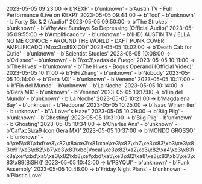 2023-05-05 09:23:00 -> b'KEXP' - b'unknown' - b'Austin TV - Full Performance (Live on KEXP)'
2023-05-05 09:44:00 -> b'Tool' - b'unknown' - b'Forty Six & 2 (Audio)'
2023-05-05 09:50:00 -> b'The Strokes' - b'unknown' - b'Why Are Sundays So Depressing (Official Audio)'
2023-05-05 09:55:00 -> b'Amplificado.tv' - b'unknown' - b'(HD) AUSTIN TV / ELLA NO ME CONOCE - AROUND THE WORLD - DAFT PUNK COVER : AMPLIFICADO (M\xc3\x89XICO)'
2023-05-05 10:02:00 -> b'Death Cab for Cutie' - b'unknown' - b'Scientist Studies'
2023-05-05 10:08:00 -> b'Odisseo' - b'unknown' - b'D\xc3\xadas de Fuego'
2023-05-05 10:11:00 -> b'The Hives' - b'unknown' - b'The Hives - Bogus Operandi (Official Video)'
2023-05-05 10:11:00 -> b'FiFi Zhang' - b'unknown' - b'Nobody'
2023-05-05 10:14:00 -> b'Gera MX' - b'unknown' - b'Veneno'
2023-05-05 10:17:00 -> b'Fin del Mundo' - b'unknown' - b'La Noche'
2023-05-05 10:14:00 -> b'Gera MX' - b'unknown' - b'Veneno'
2023-05-05 10:17:00 -> b'Fin del Mundo' - b'unknown' - b'La Noche'
2023-05-05 10:21:00 -> b'Magdalena Bay' - b'unknown' - b'Redbone'
2023-05-05 10:25:00 -> b'Isaac Winemiller' - b'unknown' - b"A Lover's Haze"
2023-05-05 10:29:00 -> b'Biig Piig' - b'unknown' - b'Ghosting'
2023-05-05 10:31:00 -> b'Biig Piig' - b'unknown' - b'Ghosting'
2023-05-05 10:34:00 -> b'Charles Ans' - b'unknown' - b'Caf\xc3\xa9 (con Gera MX)'
2023-05-05 10:37:00 -> b'MONDO GROSSO' - b'unknown' - b'\xe5\x81\xbd\xe3\x82\x8a\xe3\x81\xae\xe3\x82\xb7\xe3\x83\xb3\xe3\x83\x91\xe3\x82\xb7\xe3\x83\xbc[Vocal:\xe3\x82\xa2\xe3\x82\xa4\xe3\x83\x8a\xef\xbd\xa5\xe3\x82\xb8\xef\xbd\xa5\xe3\x82\xa8\xe3\x83\xb3\xe3\x83\x89(BiSH)]'
2023-05-05 10:42:00 -> b'PSYQUI' - b'unknown' - b'Funk Assembly'
2023-05-05 10:46:00 -> b'Friday Night Plans' - b'unknown' - b'Plastic Love'
